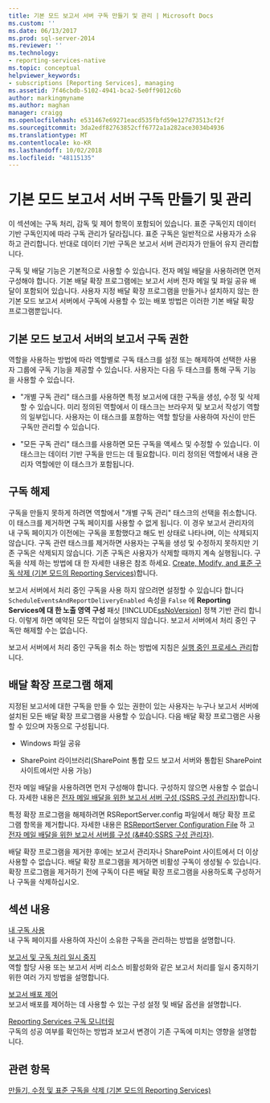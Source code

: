 ```yaml
---
title: 기본 모드 보고서 서버 구독 만들기 및 관리 | Microsoft Docs
ms.custom: ''
ms.date: 06/13/2017
ms.prod: sql-server-2014
ms.reviewer: ''
ms.technology:
- reporting-services-native
ms.topic: conceptual
helpviewer_keywords:
- subscriptions [Reporting Services], managing
ms.assetid: 7f46cbdb-5102-4941-bca2-5e0ff9012c6b
author: markingmyname
ms.author: maghan
manager: craigg
ms.openlocfilehash: e531467e69271eacd535fbfd59e127d73513cf2f
ms.sourcegitcommit: 3da2edf82763852cff6772a1a282ace3034b4936
ms.translationtype: MT
ms.contentlocale: ko-KR
ms.lasthandoff: 10/02/2018
ms.locfileid: "48115135"
---
```

# <a name="create-and-manage-subscriptions-for-native-mode-report-servers"></a>기본 모드 보고서 서버 구독 만들기 및 관리
  이 섹션에는 구독 처리, 감독 및 제어 항목이 포함되어 있습니다. 표준 구독인지 데이터 기반 구독인지에 따라 구독 관리가 달라집니다. 표준 구독은 일반적으로 사용자가 소유하고 관리합니다. 반대로 데이터 기반 구독은 보고서 서버 관리자가 만들어 유지 관리합니다.  
  
 구독 및 배달 기능은 기본적으로 사용할 수 있습니다. 전자 메일 배달을 사용하려면 먼저 구성해야 합니다. 기본 배달 확장 프로그램에는 보고서 서버 전자 메일 및 파일 공유 배달이 포함되어 있습니다. 사용자 지정 배달 확장 프로그램을 만들거나 설치하지 않는 한 기본 모드 보고서 서버에서 구독에 사용할 수 있는 배포 방법은 이러한 기본 배달 확장 프로그램뿐입니다.  
  
## <a name="permissions-for-subscribing-to-reports-on-a-native-mode-report-server"></a>기본 모드 보고서 서버의 보고서 구독 권한  
 역할을 사용하는 방법에 따라 역할별로 구독 태스크를 설정 또는 해제하여 선택한 사용자 그룹에 구독 기능을 제공할 수 있습니다. 사용자는 다음 두 태스크를 통해 구독 기능을 사용할 수 있습니다.  
  
-   "개별 구독 관리" 태스크를 사용하면 특정 보고서에 대한 구독을 생성, 수정 및 삭제할 수 있습니다. 미리 정의된 역할에서 이 태스크는 브라우저 및 보고서 작성기 역할의 일부입니다. 사용자는 이 태스크를 포함하는 역할 할당을 사용하여 자신이 만든 구독만 관리할 수 있습니다.  
  
-   "모든 구독 관리" 태스크를 사용하면 모든 구독을 액세스 및 수정할 수 있습니다. 이 태스크는 데이터 기반 구독을 만드는 데 필요합니다. 미리 정의된 역할에서 내용 관리자 역할에만 이 태스크가 포함됩니다.  
  
## <a name="disabling-subscriptions"></a>구독 해제  
 구독을 만들지 못하게 하려면 역할에서 "개별 구독 관리" 태스크의 선택을 취소합니다. 이 태스크를 제거하면 구독 페이지를 사용할 수 없게 됩니다. 이 경우 보고서 관리자의 내 구독 페이지가 이전에는 구독을 포함했다고 해도 빈 상태로 나타나며, 이는 삭제되지 않습니다. 구독 관련 태스크를 제거하면 사용자는 구독을 생성 및 수정하지 못하지만 기존 구독은 삭제되지 않습니다. 기존 구독은 사용자가 삭제할 때까지 계속 실행됩니다. 구독을 삭제 하는 방법에 대 한 자세한 내용은 참조 하세요. [Create, Modify, and 표준 구독 삭제 &#40;기본 모드의 Reporting Services&#41;](subscriptions/create-and-manage-subscriptions-for-native-mode-report-servers.md)합니다.  
  
 보고서 서버에서 처리 중인 구독을 사용 하지 않으려면 설정할 수 있습니다 합니다 `ScheduleEventsAndReportDeliveryEnabled` 속성을 `False` 에 **Reporting Services에 대 한 노출 영역 구성** 패싯 [!INCLUDE[ssNoVersion](../includes/ssnoversion-md.md)] 정책 기반 관리 합니다. 이렇게 하면 예약된 모든 작업이 실행되지 않습니다. 보고서 서버에서 처리 중인 구독만 해제할 수는 없습니다.  
  
 보고서 서버에서 처리 중인 구독을 취소 하는 방법에 지침은 [실행 중인 프로세스 관리](subscriptions/manage-a-running-process.md)합니다.  
  
## <a name="disabling-delivery-extensions"></a>배달 확장 프로그램 해제  
 지정된 보고서에 대한 구독을 만들 수 있는 권한이 있는 사용자는 누구나 보고서 서버에 설치된 모든 배달 확장 프로그램을 사용할 수 있습니다. 다음 배달 확장 프로그램은 사용할 수 있으며 자동으로 구성됩니다.  
  
-   Windows 파일 공유  
  
-   SharePoint 라이브러리(SharePoint 통합 모드 보고서 서버와 통합된 SharePoint 사이트에서만 사용 가능)  
  
 전자 메일 배달을 사용하려면 먼저 구성해야 합니다. 구성하지 않으면 사용할 수 없습니다. 자세한 내용은 [전자 메일 배달을 위한 보고서 서버 구성 &#40;SSRS 구성 관리자&#41;](../../2014/sql-server/install/configure-a-report-server-for-e-mail-delivery-ssrs-configuration-manager.md)합니다.  
  
 특정 확장 프로그램을 해제하려면 RSReportServer.config 파일에서 해당 확장 프로그램 항목을 제거합니다. 자세한 내용은 [RSReportServer Configuration File](report-server/rsreportserver-config-configuration-file.md) 하 고 [전자 메일 배달을 위한 보고서 서버를 구성 &#40;&AMP;#40;SSRS 구성 관리자&#41;](../../2014/sql-server/install/configure-a-report-server-for-e-mail-delivery-ssrs-configuration-manager.md).  
  
 배달 확장 프로그램을 제거한 후에는 보고서 관리자나 SharePoint 사이트에서 더 이상 사용할 수 없습니다. 배달 확장 프로그램을 제거하면 비활성 구독이 생성될 수 있습니다. 확장 프로그램을 제거하기 전에 구독이 다른 배달 확장 프로그램을 사용하도록 구성하거나 구독을 삭제하십시오.  
  
## <a name="in-this-section"></a>섹션 내용  
 [내 구독 사용](subscriptions/use-my-subscriptions-native-mode-report-server.md)  
 내 구독 페이지를 사용하여 자신이 소유한 구독을 관리하는 방법을 설명합니다.  
  
 [보고서 및 구독 처리 일시 중지](subscriptions/disable-or-pause-report-and-subscription-processing.md)  
 역할 할당 사용 또는 보고서 서버 리소스 비활성화와 같은 보고서 처리를 일시 중지하기 위한 여러 가지 방법을 설명합니다.  
  
 [보고서 배포 제어](../../2014/reporting-services/control-report-distribution.md)  
 보고서 배포를 제어하는 데 사용할 수 있는 구성 설정 및 배달 옵션을 설명합니다.  
  
 [Reporting Services 구독 모니터링](subscriptions/monitor-reporting-services-subscriptions.md)  
 구독의 성공 여부를 확인하는 방법과 보고서 변경이 기존 구독에 미치는 영향을 설명합니다.  
  
## <a name="see-also"></a>관련 항목  
 [만들기, 수정 및 표준 구독을 삭제 &#40;기본 모드의 Reporting Services&#41;](subscriptions/create-and-manage-subscriptions-for-native-mode-report-servers.md)  
  
  
